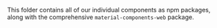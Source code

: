 This folder contains all of our individual components as npm packages, along with the comprehensive
`material-components-web` package.
